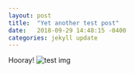 ```yaml
---
layout: post
title:  "Yet another test post"
date:   2018-09-29 14:48:15 -0400
categories: jekyll update
---
```

Hooray!
![test img](https://s3.amazonaws.com/spoonflower/public/design_thumbnails/0467/0824/rConfetti_Glitter_Blush_Pink___shop_preview.png)